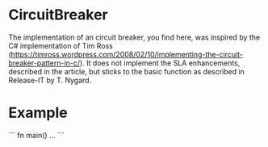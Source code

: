 # CircuitBreaker

The implementation of an circuit breaker, you find here, was inspired by the C# implementation of
Tim Ross
(https://timross.wordpress.com/2008/02/10/implementing-the-circuit-breaker-pattern-in-c/).
It does not implement the SLA enhancements, described in the article, but sticks to the basic
function as described in Release-IT by T. Nygard.

# Example
´´´
fn main() ...
´´´
